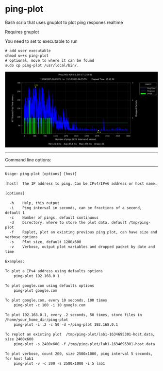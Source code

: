 # ping-plot
Bash scrip that uses gnuplot to plot ping respones realtime

Requires 
    gnuplot
    
You need to set to executable to run

    # add user executable
    chmod u=+x ping-plot
    # optional, move to where it can be found
    sudo cp ping-plot /usr/local/bin/.

![Plot example](/ping-plot-example.jpeg "ping-plot ")

---

Command line options:

---

    Usage: ping-plot [options] [host]

    [host]  The IP address to ping. Can be IPv4/IPv6 address or host name.

    [options]

      -h    Help, this output
      -i    Ping interval in seconds, can be fractions of a second, default 1
      -c    Number of pings, default continuous
      -d    Directory, where to store the plot data, default /tmp/ping-plot
      -f    Replot, plot an existing previous ping plot, can have size and verbose options
      -s    Plot size, default 1200x600
      -v    Verbose, output plot variables and dropped packet by date and time

    Examples:

    To plot a IPv4 address using defaults options
        ping-plot 192.168.0.1

    To plot google.com using defaults options
        ping-plot google.com

    To plot google.com, every 10 seconds, 100 times
        ping-plot -c 100 -i 10 google.com

    To plot 192.168.0.1, every .2 seconds, 50 times, store files in /home/your_home_dir/ping-plot
        ping-plot -i .2 -c 50 -d ~/ping-plot 192.168.0.1

    To replot an existing plot  /tmp/ping-plot/lab1-1634695301-host.data, size 2400x600
        ping-plot -s 2400x600 -f /tmp/ping-plot/lab1-1634695301-host.data

    To plot verbose, count 200, size 2500x1000, ping interval 5 seconds, for host lab1
        ping-plot -v -c 200 -s 2500x1000 -i 5 lab1
